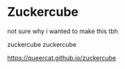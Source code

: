 # Zuckercube
not sure why i wanted to make this tbh

zuckercube
zuckercube

https://queercat.github.io/zuckercube
